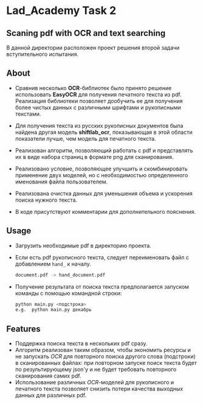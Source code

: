 # Lad_Academy Task 2
## Scaning pdf with OCR and text searching

В данной директории расположен проект решения второй задачи вступительного испытания.

## About
- Сравнив несколько __OCR__-библиотек было принято решение использовать __EasyOCR__ для получения печатного текста из pdf. Реализация библиотеки позволяет дообучить ее для получения более чистых данных с различными шрифтами и рукописными текстами.
- Для получения текста из русских рукописных документов была найдена другая модель __shiftlab_ocr__, показывающая в этой области показатели лучше, чем модель для печатного текста.
- Реализован алгоритм, позволяющий работать с pdf и представлять их в виде набора страниц в формате png для сканирования.
- Реализовано условие, позволяющее улучшить и скомбинировать применение двух моделей, но с необходимостью определенного именования файла пользователем.
- Реализована очистка данных для уменьшения объема и ускорения поиска нужного текста.

- В коде присутствуют комментарии для дополнительного пояснения.



## Usage
- Загрузить необходимые pdf в директорию проекта.
- Если есть pdf рукописного текста, следует переименовать файл с добавлением `hand_` к началу.
    ```sh
    document.pdf -> hand_document.pdf
    ```

- Получение результата от поиска текста предполагается запуском команды с помощью командной строки:
    ```sh
    python main.py <подстрока>
    e.g.  python main.py декабрь
    ```

## Features
- Поддержка поиска текста в нескольких pdf сразу.
- Алгоритм реализован таким образом, чтобы экономить ресурсы и не запускать _OCR_ для повторного поиска другого слова (подстроки) в сканированных файлах: при повторном запуске поиск текста будет по результирующему json'у и не будет требовать повторного сканирования самих pdf.
- Использование различных _OCR_-моделей для рукописного и печатного текста позволяет снизить потери качества выходных данных для различных pdf.
